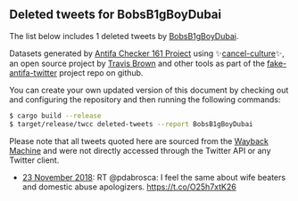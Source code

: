 ## Deleted tweets for BobsB1gBoyDubai

The list below includes 1 deleted tweets by
[BobsB1gBoyDubai](https://twitter.com/BobsB1gBoyDubai).



Datasets generated by [Antifa Checker 161 Project](https://twitter.com/antifacheck161) using ✨[cancel-culture](https://github.com/travisbrown/cancel-culture)✨, an open source project by 
[Travis Brown](https://twitter.com/travisbrown) and other tools as part of the 
[fake-antifa-twitter](https://github.com/antifacheck161/fake-antifa-twitter) project repo on github.

You can create your own updated version of this document by checking out and configuring the
repository and then running the following commands:

```bash
$ cargo build --release
$ target/release/twcc deleted-tweets --report BobsB1gBoyDubai
```

Please note that all tweets quoted here are sourced from the
[Wayback Machine](https://web.archive.org) and were not directly accessed through the Twitter API or
any Twitter client.

* [23 November 2018](https://web.archive.org/web/20181123000625/https://twitter.com/BobsB1gBoyDubai/status/1065758431938732032): RT @pdabrosca: I feel the same about wife beaters and domestic abuse apologizers. https://t.co/O25h7xtK26 <!--1065758431938732032-->
